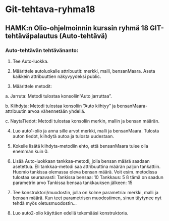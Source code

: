 # Git-tehtava-ryhma18
## HAMK:n Olio-ohjelmoinnin kurssin ryhmä 18 GIT-tehtäväpalautus (Auto-tehtävä)
### Auto-tehtävän tehtävänanto:
1. Tee Auto-luokka.

2. Määrittele autoluokalle attribuutit: merkki, malli, bensanMaara. Aseta kaikkein attribuuttien näkyvyydeksi public.

3. Määrittele metodit:

a. Jarruta: Metodi tulostaa konsoliin”Auto jarruttaa”.

b. Kiihdyta: Metodi tulostaa konsoliin ”Auto kiihtyy” ja bensanMaara-attribuutin arvoa vähennetään yhdellä.

c. NaytaTiedot: Metodi tulostaa konsoliin merkin, mallin ja bensan määrän.

4. Luo auto1-olio ja anna sille arvot merkki, malli ja bensanMaara. Tulosta auton tiedot, kiihdytä autoa ja tulosta uudestaan.

5. Kokeile lisätä kiihdyta-metodiin ehto, että bensanMaara tulee olla enemmän kuin 0.

6. Lisää Auto-luokkaan tankkaa-metodi, jolla bensan määrä saadaan asetettua. Eli tankkaa-metodi saa attribuuttina määrän paljon tankattiin. Huomio tankissa olemassa oleva bensan määrä. Voit esim. metodissa tulostaa seuraavasti: Tankissa bensaa: 10 Tankkaus: 5 ß tämä on saadun parametrin arvo Tankissa bensaa tankkauksen jälkeen: 15

7. Tee konstruktori/muodostin, jolla on kolme parametria: merkki, malli ja bensan määrä. Kun teet parametrisen muodostimen, sinun täytynee nyt tehdä myös oletusmuodostin...

8. Luo auto2-olio käyttäen edellä tekemääsi konstruktoria.
